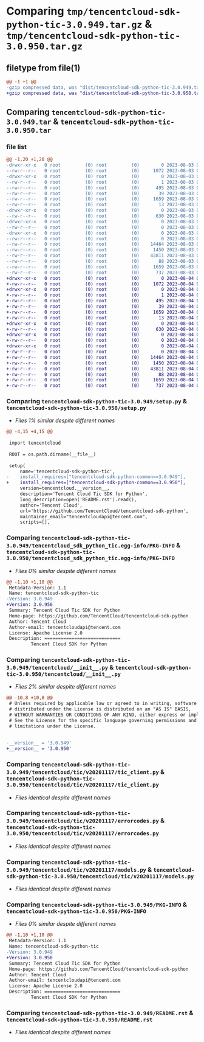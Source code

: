 # Comparing `tmp/tencentcloud-sdk-python-tic-3.0.949.tar.gz` & `tmp/tencentcloud-sdk-python-tic-3.0.950.tar.gz`

## filetype from file(1)

```diff
@@ -1 +1 @@
-gzip compressed data, was "dist/tencentcloud-sdk-python-tic-3.0.949.tar", last modified: Thu Aug  3 00:36:19 2023, max compression
+gzip compressed data, was "dist/tencentcloud-sdk-python-tic-3.0.950.tar", last modified: Fri Aug  4 00:36:14 2023, max compression
```

## Comparing `tencentcloud-sdk-python-tic-3.0.949.tar` & `tencentcloud-sdk-python-tic-3.0.950.tar`

### file list

```diff
@@ -1,20 +1,20 @@
-drwxr-xr-x   0 root         (0) root         (0)        0 2023-08-03 00:36:19.000000 tencentcloud-sdk-python-tic-3.0.949/
--rw-r--r--   0 root         (0) root         (0)     1072 2023-08-03 00:36:19.000000 tencentcloud-sdk-python-tic-3.0.949/setup.py
-drwxr-xr-x   0 root         (0) root         (0)        0 2023-08-03 00:36:19.000000 tencentcloud-sdk-python-tic-3.0.949/tencentcloud_sdk_python_tic.egg-info/
--rw-r--r--   0 root         (0) root         (0)        1 2023-08-03 00:36:19.000000 tencentcloud-sdk-python-tic-3.0.949/tencentcloud_sdk_python_tic.egg-info/dependency_links.txt
--rw-r--r--   0 root         (0) root         (0)      495 2023-08-03 00:36:19.000000 tencentcloud-sdk-python-tic-3.0.949/tencentcloud_sdk_python_tic.egg-info/SOURCES.txt
--rw-r--r--   0 root         (0) root         (0)       39 2023-08-03 00:36:19.000000 tencentcloud-sdk-python-tic-3.0.949/tencentcloud_sdk_python_tic.egg-info/requires.txt
--rw-r--r--   0 root         (0) root         (0)     1659 2023-08-03 00:36:19.000000 tencentcloud-sdk-python-tic-3.0.949/tencentcloud_sdk_python_tic.egg-info/PKG-INFO
--rw-r--r--   0 root         (0) root         (0)       13 2023-08-03 00:36:19.000000 tencentcloud-sdk-python-tic-3.0.949/tencentcloud_sdk_python_tic.egg-info/top_level.txt
-drwxr-xr-x   0 root         (0) root         (0)        0 2023-08-03 00:36:19.000000 tencentcloud-sdk-python-tic-3.0.949/tencentcloud/
--rw-r--r--   0 root         (0) root         (0)      630 2023-08-03 00:36:19.000000 tencentcloud-sdk-python-tic-3.0.949/tencentcloud/__init__.py
-drwxr-xr-x   0 root         (0) root         (0)        0 2023-08-03 00:36:19.000000 tencentcloud-sdk-python-tic-3.0.949/tencentcloud/tic/
--rw-r--r--   0 root         (0) root         (0)        0 2023-08-03 00:36:19.000000 tencentcloud-sdk-python-tic-3.0.949/tencentcloud/tic/__init__.py
-drwxr-xr-x   0 root         (0) root         (0)        0 2023-08-03 00:36:19.000000 tencentcloud-sdk-python-tic-3.0.949/tencentcloud/tic/v20201117/
--rw-r--r--   0 root         (0) root         (0)        0 2023-08-03 00:36:19.000000 tencentcloud-sdk-python-tic-3.0.949/tencentcloud/tic/v20201117/__init__.py
--rw-r--r--   0 root         (0) root         (0)    14464 2023-08-03 00:36:19.000000 tencentcloud-sdk-python-tic-3.0.949/tencentcloud/tic/v20201117/tic_client.py
--rw-r--r--   0 root         (0) root         (0)     1450 2023-08-03 00:36:19.000000 tencentcloud-sdk-python-tic-3.0.949/tencentcloud/tic/v20201117/errorcodes.py
--rw-r--r--   0 root         (0) root         (0)    43811 2023-08-03 00:36:19.000000 tencentcloud-sdk-python-tic-3.0.949/tencentcloud/tic/v20201117/models.py
--rw-r--r--   0 root         (0) root         (0)       88 2023-08-03 00:36:19.000000 tencentcloud-sdk-python-tic-3.0.949/setup.cfg
--rw-r--r--   0 root         (0) root         (0)     1659 2023-08-03 00:36:19.000000 tencentcloud-sdk-python-tic-3.0.949/PKG-INFO
--rw-r--r--   0 root         (0) root         (0)      737 2023-08-03 00:36:19.000000 tencentcloud-sdk-python-tic-3.0.949/README.rst
+drwxr-xr-x   0 root         (0) root         (0)        0 2023-08-04 00:36:14.000000 tencentcloud-sdk-python-tic-3.0.950/
+-rw-r--r--   0 root         (0) root         (0)     1072 2023-08-04 00:36:14.000000 tencentcloud-sdk-python-tic-3.0.950/setup.py
+drwxr-xr-x   0 root         (0) root         (0)        0 2023-08-04 00:36:14.000000 tencentcloud-sdk-python-tic-3.0.950/tencentcloud_sdk_python_tic.egg-info/
+-rw-r--r--   0 root         (0) root         (0)        1 2023-08-04 00:36:14.000000 tencentcloud-sdk-python-tic-3.0.950/tencentcloud_sdk_python_tic.egg-info/dependency_links.txt
+-rw-r--r--   0 root         (0) root         (0)      495 2023-08-04 00:36:14.000000 tencentcloud-sdk-python-tic-3.0.950/tencentcloud_sdk_python_tic.egg-info/SOURCES.txt
+-rw-r--r--   0 root         (0) root         (0)       39 2023-08-04 00:36:14.000000 tencentcloud-sdk-python-tic-3.0.950/tencentcloud_sdk_python_tic.egg-info/requires.txt
+-rw-r--r--   0 root         (0) root         (0)     1659 2023-08-04 00:36:14.000000 tencentcloud-sdk-python-tic-3.0.950/tencentcloud_sdk_python_tic.egg-info/PKG-INFO
+-rw-r--r--   0 root         (0) root         (0)       13 2023-08-04 00:36:14.000000 tencentcloud-sdk-python-tic-3.0.950/tencentcloud_sdk_python_tic.egg-info/top_level.txt
+drwxr-xr-x   0 root         (0) root         (0)        0 2023-08-04 00:36:14.000000 tencentcloud-sdk-python-tic-3.0.950/tencentcloud/
+-rw-r--r--   0 root         (0) root         (0)      630 2023-08-04 00:36:14.000000 tencentcloud-sdk-python-tic-3.0.950/tencentcloud/__init__.py
+drwxr-xr-x   0 root         (0) root         (0)        0 2023-08-04 00:36:14.000000 tencentcloud-sdk-python-tic-3.0.950/tencentcloud/tic/
+-rw-r--r--   0 root         (0) root         (0)        0 2023-08-04 00:36:14.000000 tencentcloud-sdk-python-tic-3.0.950/tencentcloud/tic/__init__.py
+drwxr-xr-x   0 root         (0) root         (0)        0 2023-08-04 00:36:14.000000 tencentcloud-sdk-python-tic-3.0.950/tencentcloud/tic/v20201117/
+-rw-r--r--   0 root         (0) root         (0)        0 2023-08-04 00:36:14.000000 tencentcloud-sdk-python-tic-3.0.950/tencentcloud/tic/v20201117/__init__.py
+-rw-r--r--   0 root         (0) root         (0)    14464 2023-08-04 00:36:14.000000 tencentcloud-sdk-python-tic-3.0.950/tencentcloud/tic/v20201117/tic_client.py
+-rw-r--r--   0 root         (0) root         (0)     1450 2023-08-04 00:36:14.000000 tencentcloud-sdk-python-tic-3.0.950/tencentcloud/tic/v20201117/errorcodes.py
+-rw-r--r--   0 root         (0) root         (0)    43811 2023-08-04 00:36:14.000000 tencentcloud-sdk-python-tic-3.0.950/tencentcloud/tic/v20201117/models.py
+-rw-r--r--   0 root         (0) root         (0)       88 2023-08-04 00:36:14.000000 tencentcloud-sdk-python-tic-3.0.950/setup.cfg
+-rw-r--r--   0 root         (0) root         (0)     1659 2023-08-04 00:36:14.000000 tencentcloud-sdk-python-tic-3.0.950/PKG-INFO
+-rw-r--r--   0 root         (0) root         (0)      737 2023-08-04 00:36:14.000000 tencentcloud-sdk-python-tic-3.0.950/README.rst
```

### Comparing `tencentcloud-sdk-python-tic-3.0.949/setup.py` & `tencentcloud-sdk-python-tic-3.0.950/setup.py`

 * *Files 1% similar despite different names*

```diff
@@ -4,15 +4,15 @@
 
 import tencentcloud
 
 ROOT = os.path.dirname(__file__)
 
 setup(
     name='tencentcloud-sdk-python-tic',
-    install_requires=["tencentcloud-sdk-python-common==3.0.949"],
+    install_requires=["tencentcloud-sdk-python-common==3.0.950"],
     version=tencentcloud.__version__,
     description='Tencent Cloud Tic SDK for Python',
     long_description=open('README.rst').read(),
     author='Tencent Cloud',
     url='https://github.com/TencentCloud/tencentcloud-sdk-python',
     maintainer_email="tencentcloudapi@tencent.com",
     scripts=[],
```

### Comparing `tencentcloud-sdk-python-tic-3.0.949/tencentcloud_sdk_python_tic.egg-info/PKG-INFO` & `tencentcloud-sdk-python-tic-3.0.950/tencentcloud_sdk_python_tic.egg-info/PKG-INFO`

 * *Files 0% similar despite different names*

```diff
@@ -1,10 +1,10 @@
 Metadata-Version: 1.1
 Name: tencentcloud-sdk-python-tic
-Version: 3.0.949
+Version: 3.0.950
 Summary: Tencent Cloud Tic SDK for Python
 Home-page: https://github.com/TencentCloud/tencentcloud-sdk-python
 Author: Tencent Cloud
 Author-email: tencentcloudapi@tencent.com
 License: Apache License 2.0
 Description: ============================
         Tencent Cloud SDK for Python
```

### Comparing `tencentcloud-sdk-python-tic-3.0.949/tencentcloud/__init__.py` & `tencentcloud-sdk-python-tic-3.0.950/tencentcloud/__init__.py`

 * *Files 2% similar despite different names*

```diff
@@ -10,8 +10,8 @@
 # Unless required by applicable law or agreed to in writing, software
 # distributed under the License is distributed on an "AS IS" BASIS,
 # WITHOUT WARRANTIES OR CONDITIONS OF ANY KIND, either express or implied.
 # See the License for the specific language governing permissions and
 # limitations under the License.
 
 
-__version__ = '3.0.949'
+__version__ = '3.0.950'
```

### Comparing `tencentcloud-sdk-python-tic-3.0.949/tencentcloud/tic/v20201117/tic_client.py` & `tencentcloud-sdk-python-tic-3.0.950/tencentcloud/tic/v20201117/tic_client.py`

 * *Files identical despite different names*

### Comparing `tencentcloud-sdk-python-tic-3.0.949/tencentcloud/tic/v20201117/errorcodes.py` & `tencentcloud-sdk-python-tic-3.0.950/tencentcloud/tic/v20201117/errorcodes.py`

 * *Files identical despite different names*

### Comparing `tencentcloud-sdk-python-tic-3.0.949/tencentcloud/tic/v20201117/models.py` & `tencentcloud-sdk-python-tic-3.0.950/tencentcloud/tic/v20201117/models.py`

 * *Files identical despite different names*

### Comparing `tencentcloud-sdk-python-tic-3.0.949/PKG-INFO` & `tencentcloud-sdk-python-tic-3.0.950/PKG-INFO`

 * *Files 0% similar despite different names*

```diff
@@ -1,10 +1,10 @@
 Metadata-Version: 1.1
 Name: tencentcloud-sdk-python-tic
-Version: 3.0.949
+Version: 3.0.950
 Summary: Tencent Cloud Tic SDK for Python
 Home-page: https://github.com/TencentCloud/tencentcloud-sdk-python
 Author: Tencent Cloud
 Author-email: tencentcloudapi@tencent.com
 License: Apache License 2.0
 Description: ============================
         Tencent Cloud SDK for Python
```

### Comparing `tencentcloud-sdk-python-tic-3.0.949/README.rst` & `tencentcloud-sdk-python-tic-3.0.950/README.rst`

 * *Files identical despite different names*

